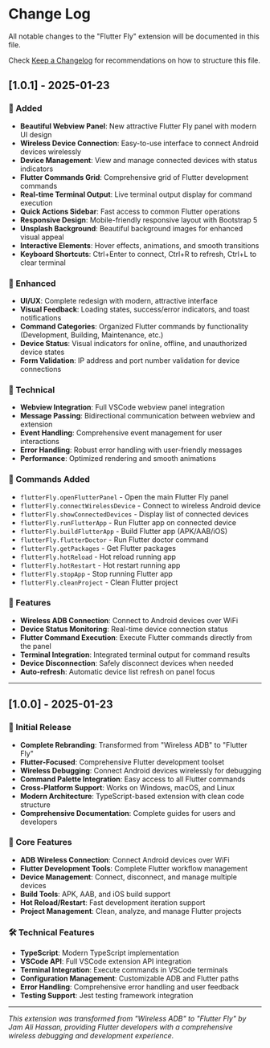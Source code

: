 # Change Log

All notable changes to the "Flutter Fly" extension will be documented in this file.

Check [Keep a Changelog](http://keepachanglog.com/) for recommendations on how to structure this file.

## [1.0.1] - 2025-01-23

### 🚀 Added
- **Beautiful Webview Panel**: New attractive Flutter Fly panel with modern UI design
- **Wireless Device Connection**: Easy-to-use interface to connect Android devices wirelessly
- **Device Management**: View and manage connected devices with status indicators
- **Flutter Commands Grid**: Comprehensive grid of Flutter development commands
- **Real-time Terminal Output**: Live terminal output display for command execution
- **Quick Actions Sidebar**: Fast access to common Flutter operations
- **Responsive Design**: Mobile-friendly responsive layout with Bootstrap 5
- **Unsplash Background**: Beautiful background images for enhanced visual appeal
- **Interactive Elements**: Hover effects, animations, and smooth transitions
- **Keyboard Shortcuts**: Ctrl+Enter to connect, Ctrl+R to refresh, Ctrl+L to clear terminal

### 🎨 Enhanced
- **UI/UX**: Complete redesign with modern, attractive interface
- **Visual Feedback**: Loading states, success/error indicators, and toast notifications
- **Command Categories**: Organized Flutter commands by functionality (Development, Building, Maintenance, etc.)
- **Device Status**: Visual indicators for online, offline, and unauthorized device states
- **Form Validation**: IP address and port number validation for device connections

### 🔧 Technical
- **Webview Integration**: Full VSCode webview panel integration
- **Message Passing**: Bidirectional communication between webview and extension
- **Event Handling**: Comprehensive event management for user interactions
- **Error Handling**: Robust error handling with user-friendly messages
- **Performance**: Optimized rendering and smooth animations

### 📱 Commands Added
- `flutterFly.openFlutterPanel` - Open the main Flutter Fly panel
- `flutterFly.connectWirelessDevice` - Connect to wireless Android device
- `flutterFly.showConnectedDevices` - Display list of connected devices
- `flutterFly.runFlutterApp` - Run Flutter app on connected device
- `flutterFly.buildFlutterApp` - Build Flutter app (APK/AAB/iOS)
- `flutterFly.flutterDoctor` - Run Flutter doctor command
- `flutterFly.getPackages` - Get Flutter packages
- `flutterFly.hotReload` - Hot reload running app
- `flutterFly.hotRestart` - Hot restart running app
- `flutterFly.stopApp` - Stop running Flutter app
- `flutterFly.cleanProject` - Clean Flutter project

### 🎯 Features
- **Wireless ADB Connection**: Connect to Android devices over WiFi
- **Device Status Monitoring**: Real-time device connection status
- **Flutter Command Execution**: Execute Flutter commands directly from the panel
- **Terminal Integration**: Integrated terminal output for command results
- **Device Disconnection**: Safely disconnect devices when needed
- **Auto-refresh**: Automatic device list refresh on panel focus

---

## [1.0.0] - 2025-01-23

### 🎉 Initial Release
- **Complete Rebranding**: Transformed from "Wireless ADB" to "Flutter Fly"
- **Flutter-Focused**: Comprehensive Flutter development toolset
- **Wireless Debugging**: Connect Android devices wirelessly for debugging
- **Command Palette Integration**: Easy access to all Flutter commands
- **Cross-Platform Support**: Works on Windows, macOS, and Linux
- **Modern Architecture**: TypeScript-based extension with clean code structure
- **Comprehensive Documentation**: Complete guides for users and developers

### 🚀 Core Features
- **ADB Wireless Connection**: Connect Android devices over WiFi
- **Flutter Development Tools**: Complete Flutter workflow management
- **Device Management**: Connect, disconnect, and manage multiple devices
- **Build Tools**: APK, AAB, and iOS build support
- **Hot Reload/Restart**: Fast development iteration support
- **Project Management**: Clean, analyze, and manage Flutter projects

### 🛠️ Technical Features
- **TypeScript**: Modern TypeScript implementation
- **VSCode API**: Full VSCode extension API integration
- **Terminal Integration**: Execute commands in VSCode terminals
- **Configuration Management**: Customizable ADB and Flutter paths
- **Error Handling**: Comprehensive error handling and user feedback
- **Testing Support**: Jest testing framework integration

---

*This extension was transformed from "Wireless ADB" to "Flutter Fly" by Jam Ali Hassan, providing Flutter developers with a comprehensive wireless debugging and development experience.*



